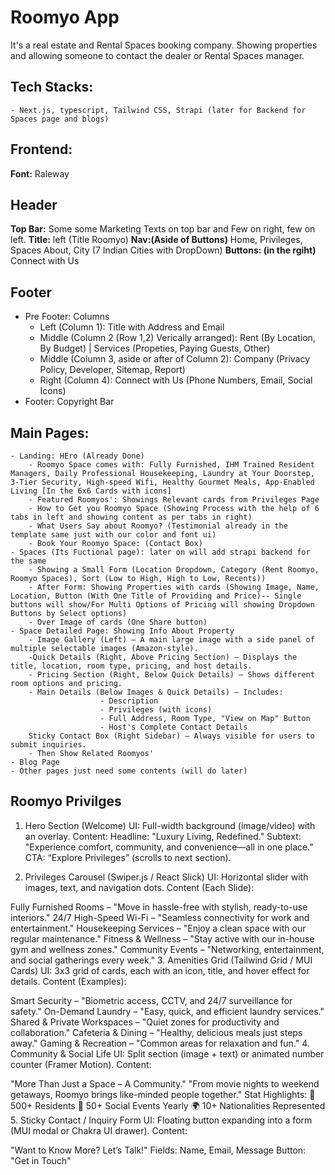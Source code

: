 # Roomyo App

It's a real estate and Rental Spaces booking company. Showing properties and allowing someone to contact the dealer or Rental Spaces manager.

## Tech Stacks:
    - Next.js, typescript, Tailwind CSS, Strapi (later for Backend for Spaces page and blogs) 


## Frontend:
**Font:** Raleway

## Header
**Top Bar:** Some some Marketing Texts on top bar and Few on right, few on left.
**Title:** left (Title Roomyo)
**Nav:(Aside of Buttons)** Home, Privileges, Spaces About, City (7 Indian Cities with DropDown)
**Buttons: (in the rgiht)** Connect with Us


## Footer
- Pre Footer: Columns
    - Left (Column 1): Title with Address and Email
    - Middle (Column 2 (Row 1,2) Verically arranged): Rent (By Location, By Budget) | Services (Propeties, Paying Guests, Other)
    - Middle (Column 3, aside or after of Column 2): Company (Privacy Policy, Developer, Sitemap, Report)
    - Right (Column 4): Connect with Us (Phone Numbers, Email, Social Icons)
- Footer: Copyright Bar

## Main Pages:
    - Landing: HEro (Already Done)
        - Roomyo Space comes with: Fully Furnished, IHM Trained Resident Managers, Daily Professional Housekeeping, Laundry at Your Doorstep, 3-Tier Security, High-speed Wifi, Healthy Gourmet Meals, App-Enabled Living [In the 6x6 Cards with icons]
        - Featured Roomyos': Showings Relevant cards from Privileges Page
        - How to Get you Roomyo Space (Showing Process with the help of 6 tabs in left and showing content as per tabs in right)
        - What Users Say about Roomyo? (Testimonial already in the template same just with our color and font ui)
        - Book Your Roomyo Space: (Contact Box)
    - Spaces (Its Fuctional page): later on will add strapi backend for the same
        - Showing a Small Form (Location Dropdown, Category (Rent Roomyo, Roomyo Spaces), Sort (Low to High, High to Low, Recents))
        - After Form: Showing Properties with cards (Showing Image, Name, Location, Button (With One Title of Providing and Price)-- Single buttons will show/For Multi Options of Pricing will showing Dropdown Buttons by Select options)
        - Over Image of cards (One Share button)
    - Space Detailed Page: Showing Info About Property
        - Image Gallery (Left) – A main large image with a side panel of multiple selectable images (Amazon-style).
        -Quick Details (Right, Above Pricing Section) – Displays the title, location, room type, pricing, and host details.
        - Pricing Section (Right, Below Quick Details) – Shows different room options and pricing.
        - Main Details (Below Images & Quick Details) – Includes:
                        - Description
                        - Privileges (with icons)
                        - Full Address, Room Type, "View on Map" Button
                        - Host's Complete Contact Details
        Sticky Contact Box (Right Sidebar) – Always visible for users to submit inquiries.
        - Then Show Related Roomyos'
    - Blog Page
    - Other pages just need some contents (will do later)


## Roomyo Privilges

1. Hero Section (Welcome)
UI: Full-width background (image/video) with an overlay.
Content:
Headline: "Luxury Living, Redefined."
Subtext: "Experience comfort, community, and convenience—all in one place."
CTA: “Explore Privileges” (scrolls to next section).

2. Privileges Carousel (Swiper.js / React Slick)
UI: Horizontal slider with images, text, and navigation dots.
Content (Each Slide):

Fully Furnished Rooms – "Move in hassle-free with stylish, ready-to-use interiors."
24/7 High-Speed Wi-Fi – "Seamless connectivity for work and entertainment."
Housekeeping Services – "Enjoy a clean space with our regular maintenance."
Fitness & Wellness – "Stay active with our in-house gym and wellness zones."
Community Events – "Networking, entertainment, and social gatherings every week."
3. Amenities Grid (Tailwind Grid / MUI Cards)
UI: 3x3 grid of cards, each with an icon, title, and hover effect for details.
Content (Examples):

Smart Security – "Biometric access, CCTV, and 24/7 surveillance for safety."
On-Demand Laundry – "Easy, quick, and efficient laundry services."
Shared & Private Workspaces – "Quiet zones for productivity and collaboration."
Cafeteria & Dining – "Healthy, delicious meals just steps away."
Gaming & Recreation – "Common areas for relaxation and fun."
4. Community & Social Life
UI: Split section (image + text) or animated number counter (Framer Motion).
Content:

"More Than Just a Space – A Community."
"From movie nights to weekend getaways, Roomyo brings like-minded people together."
Stat Highlights:
🚀 500+ Residents
🎉 50+ Social Events Yearly
🌍 10+ Nationalities Represented
5. Sticky Contact / Inquiry Form
UI: Floating button expanding into a form (MUI modal or Chakra UI drawer).
Content:

"Want to Know More? Let’s Talk!"
Fields: Name, Email, Message
Button: "Get in Touch"